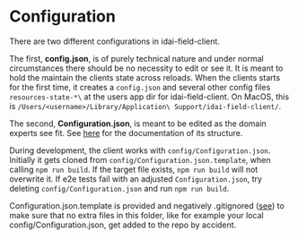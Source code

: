 # Configuration

There are two different configurations in idai-field-client. 

The first, **config.json**,
is of purely technical nature and under normal circumstances there should be no necessity 
to edit or see it. It is meant to hold the maintain the clients state across reloads. When 
the clients starts for the first time, it creates a `config.json` and several other config files `resources-state-*\`
at the users app dir for idai-field-client. On MacOS, this is `/Users/<username>/Library/Application\ Support/idai-field-client/`.

The second, **Configuration.json**, is meant to be edited as the domain experts see fit. See
[here](../docs/configuration-structure.md) for the documentation of its structure.

During development, the client works with `config/Configuration.json`.
Initially it gets cloned from `config/Configuration.json.template`, when
calling `npm run build`. If the target file exists, `npm run build` will 
not overwrite it. If e2e tests fail with an adjusted `Configuration.json`, 
try deleting `config/Configuration.json` and run `npm run build`.

Configuration.json.template is provided and 
negatively .gitignored ([see](.gitignore)) to make sure that no extra 
files in this folder, like for example your local config/Configuration.json, 
get added to the repo by accident.






